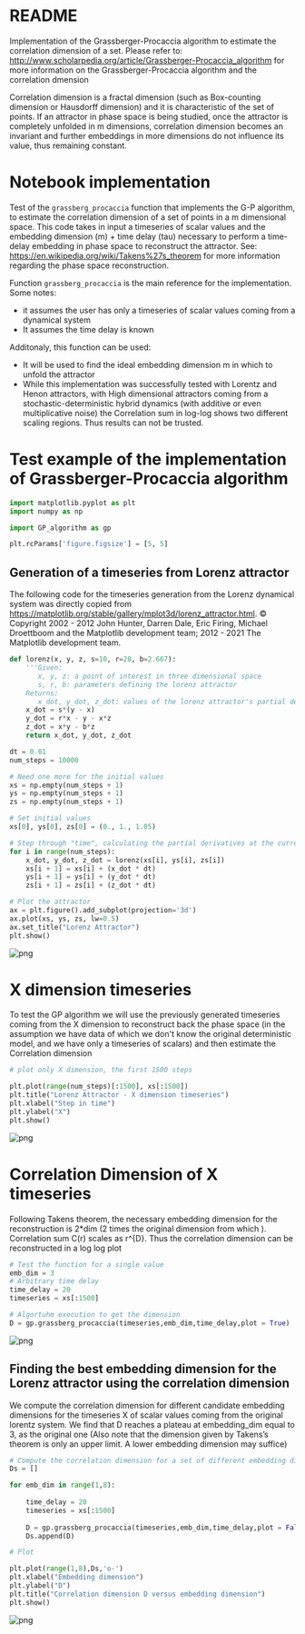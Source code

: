 # README

Implementation of the Grassberger-Procaccia algorithm to estimate the correlation dimension of a set. Please refer to: http://www.scholarpedia.org/article/Grassberger-Procaccia_algorithm for more information on the Grassberger-Procaccia algorithm and the correlation dmension

Correlation dimension is a fractal dimension (such as Box-counting dimension or Hausdorff dimension) and it is characteristic of the set of points. If an attractor in phase space is being studied, once the attractor is completely unfolded in m dimensions, correlation dimension becomes an invariant and further embeddings in more dimensions do not influence its value, thus remaining constant.

# Notebook implementation

Test of the `grassberg_procaccia` function that implements the G-P algorithm, to estimate the correlation dimension of a set of points in a m dimensional space. This code takes in input a timeseries of scalar values and the embedding dimension (m) + time delay (tau) necessary to perform a time-delay embedding in phase space to reconstruct the attractor. See: https://en.wikipedia.org/wiki/Takens%27s_theorem for more information regarding the phase space reconstruction.

Function `grassberg_procaccia` is the main reference for the implementation. Some notes:

- it assumes the user has only a timeseries of scalar values coming from a dynamical system
- It assumes the time delay is known

Additonaly, this function can be used:

- It will be used to find the ideal embedding dimension m in which to unfold the attractor 
- While this implementation was successfully tested with Lorentz and Henon attractors, with High dimensional attractors coming from a stochastic-deterministic hybrid dynamics (with additive or even multiplicative noise) the Correlation sum in log-log shows two different scaling regions. Thus results can not be trusted.


# Test example of the implementation of Grassberger-Procaccia algorithm


```python
import matplotlib.pyplot as plt
import numpy as np

import GP_algorithm as gp

plt.rcParams['figure.figsize'] = [5, 5]
```

## Generation of a timeseries from Lorenz attractor

The following code for the timeseries generation from the Lorenz dynamical system was directly copied from https://matplotlib.org/stable/gallery/mplot3d/lorenz_attractor.html. © Copyright 2002 - 2012 John Hunter, Darren Dale, Eric Firing, Michael Droettboom and the Matplotlib development team; 2012 - 2021 The Matplotlib development team.


```python
def lorenz(x, y, z, s=10, r=28, b=2.667):
    '''Given:
       x, y, z: a point of interest in three dimensional space
       s, r, b: parameters defining the lorenz attractor
    Returns:
       x_dot, y_dot, z_dot: values of the lorenz attractor's partial derivatives at the point x, y, z'''
    x_dot = s*(y - x)
    y_dot = r*x - y - x*z
    z_dot = x*y - b*z
    return x_dot, y_dot, z_dot

dt = 0.01
num_steps = 10000

# Need one more for the initial values
xs = np.empty(num_steps + 1)
ys = np.empty(num_steps + 1)
zs = np.empty(num_steps + 1)

# Set initial values
xs[0], ys[0], zs[0] = (0., 1., 1.05)

# Step through "time", calculating the partial derivatives at the current point and using them to estimate the next point
for i in range(num_steps):
    x_dot, y_dot, z_dot = lorenz(xs[i], ys[i], zs[i])
    xs[i + 1] = xs[i] + (x_dot * dt)
    ys[i + 1] = ys[i] + (y_dot * dt)
    zs[i + 1] = zs[i] + (z_dot * dt)

# Plot the attractor
ax = plt.figure().add_subplot(projection='3d')
ax.plot(xs, ys, zs, lw=0.5)
ax.set_title("Lorenz Attractor")
plt.show()
```


    
![png](README_files/README_4_0.png)
    


# X dimension timeseries

To test the GP algorithm we will use the previously generated timeseries coming from the X dimension to reconstruct back the phase space (in the assumption we have data of which we don't know the original deterministic model, and we have only a timeseries of scalars) and then estimate the Correlation dimension


```python
# plot only X dimension, the first 1500 steps

plt.plot(range(num_steps)[:1500], xs[:1500])
plt.title("Lorenz Attractor - X dimension timeseries")
plt.xlabel("Step in time")
plt.ylabel("X")
plt.show()
```


    
![png](README_files/README_6_0.png)
    


# Correlation Dimension of X timeseries

Following Takens theorem, the necessary embedding dimension for the reconstruction is 2*dim (2 times the original dimension from which ).
Correlation sum C(r) scales as r^{D}. Thus the correlation dimension can be reconstructed in a log log plot


```python
# Test the function for a single value
emb_dim = 3
# Arbitrary time delay
time_delay = 20
timeseries = xs[:1500]

# Algortuhm execution to get the dimension
D = gp.grassberg_procaccia(timeseries,emb_dim,time_delay,plot = True)
```


    
![png](README_files/README_8_0.png)
    


## Finding the best embedding dimension for the Lorenz attractor using the correlation dimension

We compute the correlation dimension for different candidate embedding dimensions for the timeseries X of scalar values coming from the original lorentz system. We find that D reaches a plateau at embedding_dim equal to 3, as the original one (Also note that the dimension given by Takens’s theorem is only an upper limit. A lower embedding dimension may suffice)


```python
# Compute the correlation dimension for a set of different embedding dimensions of the timeseries
Ds = []

for emb_dim in range(1,8):
    
    time_delay = 20
    timeseries = xs[:1500]
    
    D = gp.grassberg_procaccia(timeseries,emb_dim,time_delay,plot = False)
    Ds.append(D)

```


```python
# Plot

plt.plot(range(1,8),Ds,'o-')
plt.xlabel("Embedding dimension")
plt.ylabel("D")
plt.title("Correlation dimension D versus embedding dimension")
plt.show()
```


    
![png](README_files/README_11_0.png)
    

